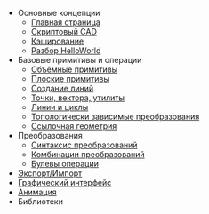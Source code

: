 * Основные концепции
	* [Главная страница](index.html)
	* [Скриптовый CAD](scriptcad.html)
	* [Кэширование](caching.html)
	* [Разбор HelloWorld](helloworld.html)
* Базовые примитивы и операции
    * [Объёмные примитивы](prim3d.html)  
    * [Плоские примитивы](prim2d.html)  
    * [Создание линий](prim1d.html)  
    * [Точки, вектора, утилиты](prim0d.html)
    * [Линии и циклы](lincycle.html)  
    * [Топологически зависимые преобразования](fillet.html)  
    * [Ссылочная геометрия](ops3d.html)  
* Преобразования
	* [Синтаксис преобразований](trans0.html)  
	* [Комбинации преобразований](trans1.html)  
	* [Булевы операции](bool.html)
* [Экспорт/Импорт](expimp.html)
* [Графический интерфейс](gui.html)
* [Анимация](animate.html)
* Библиотеки